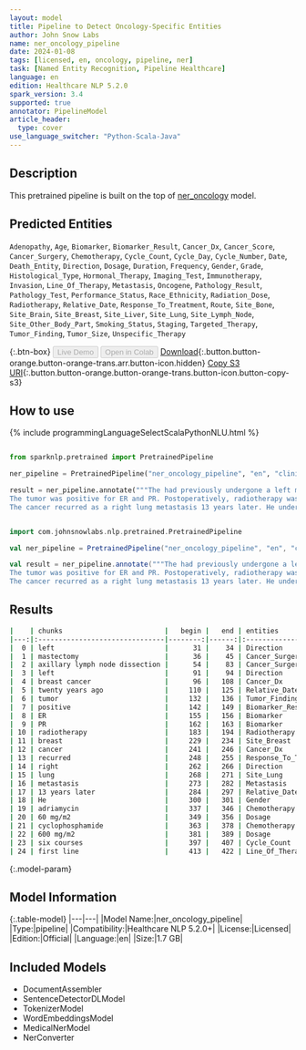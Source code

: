 ```yaml
---
layout: model
title: Pipeline to Detect Oncology-Specific Entities
author: John Snow Labs
name: ner_oncology_pipeline
date: 2024-01-08
tags: [licensed, en, oncology, pipeline, ner]
task: [Named Entity Recognition, Pipeline Healthcare]
language: en
edition: Healthcare NLP 5.2.0
spark_version: 3.4
supported: true
annotator: PipelineModel
article_header:
  type: cover
use_language_switcher: "Python-Scala-Java"
---
```


## Description

This pretrained pipeline is built on the top of [ner_oncology](https://nlp.johnsnowlabs.com/2022/11/24/ner_oncology_en.html) model.

## Predicted Entities

`Adenopathy`, `Age`, `Biomarker`, `Biomarker_Result`, `Cancer_Dx`, `Cancer_Score`, `Cancer_Surgery`, `Chemotherapy`, `Cycle_Count`, `Cycle_Day`, `Cycle_Number`, `Date`, `Death_Entity`, `Direction`, `Dosage`, `Duration`, `Frequency`, `Gender`, `Grade`, `Histological_Type`, `Hormonal_Therapy`, `Imaging_Test`, `Immunotherapy`, `Invasion`, `Line_Of_Therapy`, `Metastasis`, `Oncogene`, `Pathology_Result`, `Pathology_Test`, `Performance_Status`, `Race_Ethnicity`, `Radiation_Dose`, `Radiotherapy`, `Relative_Date`, `Response_To_Treatment`, `Route`, `Site_Bone`, `Site_Brain`, `Site_Breast`, `Site_Liver`, `Site_Lung`, `Site_Lymph_Node`, `Site_Other_Body_Part`, `Smoking_Status`, `Staging`, `Targeted_Therapy`, `Tumor_Finding`, `Tumor_Size`, `Unspecific_Therapy`


{:.btn-box}
<button class="button button-orange" disabled>Live Demo</button>
<button class="button button-orange" disabled>Open in Colab</button>
[Download](https://s3.amazonaws.com/auxdata.johnsnowlabs.com/clinical/models/ner_oncology_pipeline_en_5.2.0_3.4_1704725635028.zip){:.button.button-orange.button-orange-trans.arr.button-icon.hidden}
[Copy S3 URI](s3://auxdata.johnsnowlabs.com/clinical/models/ner_oncology_pipeline_en_5.2.0_3.4_1704725635028.zip){:.button.button-orange.button-orange-trans.button-icon.button-copy-s3}

## How to use



<div class="tabs-box" markdown="1">
{% include programmingLanguageSelectScalaPythonNLU.html %}
  
```python

from sparknlp.pretrained import PretrainedPipeline

ner_pipeline = PretrainedPipeline("ner_oncology_pipeline", "en", "clinical/models")

result = ner_pipeline.annotate("""The had previously undergone a left mastectomy and an axillary lymph node dissection for a left breast cancer twenty years ago.
The tumor was positive for ER and PR. Postoperatively, radiotherapy was administered to the residual breast.
The cancer recurred as a right lung metastasis 13 years later. He underwent a regimen consisting of adriamycin (60 mg/m2) and cyclophosphamide (600 mg/m2) over six courses, as first line therapy.""")

```
```scala

import com.johnsnowlabs.nlp.pretrained.PretrainedPipeline

val ner_pipeline = PretrainedPipeline("ner_oncology_pipeline", "en", "clinical/models")

val result = ner_pipeline.annotate("""The had previously undergone a left mastectomy and an axillary lymph node dissection for a left breast cancer twenty years ago.
The tumor was positive for ER and PR. Postoperatively, radiotherapy was administered to the residual breast.
The cancer recurred as a right lung metastasis 13 years later. He underwent a regimen consisting of adriamycin (60 mg/m2) and cyclophosphamide (600 mg/m2) over six courses, as first line therapy.""")

```
</div>

## Results

```bash
|    | chunks                         |   begin |   end | entities              |
|---:|:-------------------------------|--------:|------:|:----------------------|
|  0 | left                           |      31 |    34 | Direction             |
|  1 | mastectomy                     |      36 |    45 | Cancer_Surgery        |
|  2 | axillary lymph node dissection |      54 |    83 | Cancer_Surgery        |
|  3 | left                           |      91 |    94 | Direction             |
|  4 | breast cancer                  |      96 |   108 | Cancer_Dx             |
|  5 | twenty years ago               |     110 |   125 | Relative_Date         |
|  6 | tumor                          |     132 |   136 | Tumor_Finding         |
|  7 | positive                       |     142 |   149 | Biomarker_Result      |
|  8 | ER                             |     155 |   156 | Biomarker             |
|  9 | PR                             |     162 |   163 | Biomarker             |
| 10 | radiotherapy                   |     183 |   194 | Radiotherapy          |
| 11 | breast                         |     229 |   234 | Site_Breast           |
| 12 | cancer                         |     241 |   246 | Cancer_Dx             |
| 13 | recurred                       |     248 |   255 | Response_To_Treatment |
| 14 | right                          |     262 |   266 | Direction             |
| 15 | lung                           |     268 |   271 | Site_Lung             |
| 16 | metastasis                     |     273 |   282 | Metastasis            |
| 17 | 13 years later                 |     284 |   297 | Relative_Date         |
| 18 | He                             |     300 |   301 | Gender                |
| 19 | adriamycin                     |     337 |   346 | Chemotherapy          |
| 20 | 60 mg/m2                       |     349 |   356 | Dosage                |
| 21 | cyclophosphamide               |     363 |   378 | Chemotherapy          |
| 22 | 600 mg/m2                      |     381 |   389 | Dosage                |
| 23 | six courses                    |     397 |   407 | Cycle_Count           |
| 24 | first line                     |     413 |   422 | Line_Of_Therapy       |
```

{:.model-param}
## Model Information

{:.table-model}
|---|---|
|Model Name:|ner_oncology_pipeline|
|Type:|pipeline|
|Compatibility:|Healthcare NLP 5.2.0+|
|License:|Licensed|
|Edition:|Official|
|Language:|en|
|Size:|1.7 GB|

## Included Models

- DocumentAssembler
- SentenceDetectorDLModel
- TokenizerModel
- WordEmbeddingsModel
- MedicalNerModel
- NerConverter
